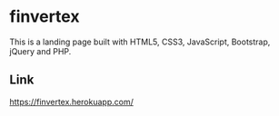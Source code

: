 # finvertex
This is a landing page built with HTML5, CSS3, JavaScript, Bootstrap, jQuery and PHP.

## Link
https://finvertex.herokuapp.com/
